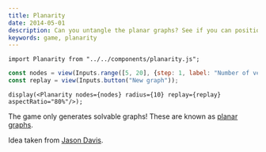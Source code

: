 ```yaml
---
title: Planarity
date: 2014-05-01
description: Can you untangle the planar graphs? See if you can position the vertices so that no two lines cross.
keywords: game, planarity
---
```


```tsx
import Planarity from "../../components/planarity.js";
```


```js
const nodes = view(Inputs.range([5, 20], {step: 1, label: "Number of vertices", value: 8}));
const replay = view(Inputs.button("New graph"));
```

```tsx
display(<Planarity nodes={nodes} radius={10} replay={replay} aspectRatio="80%"/>);
```

The game only generates solvable graphs! These are known as [planar graphs](https://en.wikipedia.org/wiki/Planar_graph).

Idea taken from [Jason Davis](http://www.jasondavies.com/planarity/).
